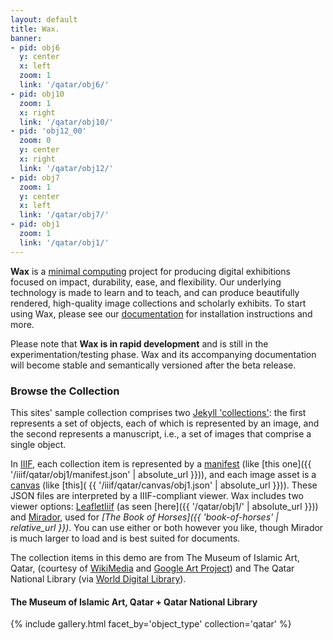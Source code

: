 ```yaml
---
layout: default
title: Wax.
banner:
- pid: obj6
  y: center
  x: left
  zoom: 1
  link: '/qatar/obj6/'
- pid: obj10
  zoom: 1
  x: right
  link: '/qatar/obj10/'
- pid: 'obj12_00'
  zoom: 0
  y: center
  x: right
  link: '/qatar/obj12/'
- pid: obj7
  zoom: 1
  y: center
  x: left
  link: '/qatar/obj7/'
- pid: obj1
  zoom: 1
  link: '/qatar/obj1/'
---
```


__Wax__ is a [minimal computing](http://go-dh.github.io/mincomp/) project for producing digital exhibitions focused on impact, durability, ease, and flexibility. Our underlying technology is made to learn and to teach, and can produce beautifully rendered, high-quality image collections and scholarly exhibits. To start using Wax, please see our [documentation](https://minicomp.github.io/wiki/#/wax/) for installation instructions and more.

Please note that __Wax is in rapid development__ and is still in the experimentation/testing phase. Wax and its accompanying documentation will become stable and semantically versioned after the beta release.

### Browse the Collection


This sites' sample collection comprises two [Jekyll 'collections'](https://jekyllrb.com/docs/collections/): the first represents a set of objects, each of which is represented by an image, and the second represents a manuscript, i.e., a set of images that comprise a single object.

In [IIIF](http://iiif.io/), each collection item is represented by a [manifest](https://iiif.io/api/presentation/2.0/#manifest) (like [this one]({{ '/iiif/qatar/obj1/manifest.json' | absolute_url }})), and each image asset is a [canvas](https://iiif.io/api/presentation/2.0/#canvas) (like [this]( {{ '/iiif/qatar/canvas/obj1.json' | absolute_url }})). These JSON files are interpreted by a IIIF-compliant viewer. Wax includes two viewer options: [LeafletIiif](https://github.com/mejackreed/Leaflet-IIIF) (as seen [here]({{ '/qatar/obj1/' | absolute_url }})) and [Mirador](http://projectmirador.org/), used for _[The Book of Horses]({{ 'book-of-horses' | relative_url }})_. You can use either or both however you like, though Mirador is much larger to load and is best suited for documents.

The collection items in this demo are from The Museum of Islamic Art, Qatar, (courtesy of [WikiMedia](https://commons.wikimedia.org/wiki/Category:Google_Art_Project_works_in_The_Museum_of_Islamic_Art,_Qatar) and [Google Art Project](https://www.google.com/culturalinstitute/about/artproject/)) and The Qatar National Library (via [World Digital Library](https://www.wdl.org/en/)).

#### The Museum of Islamic Art, Qatar + Qatar National Library

{% include gallery.html facet_by='object_type' collection='qatar' %}
